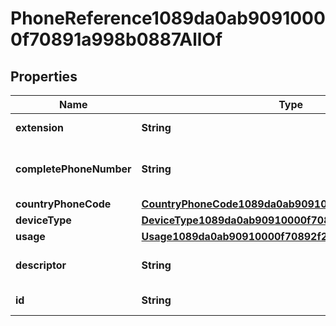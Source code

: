 

# PhoneReference1089da0ab90910000f70891a998b0887AllOf


## Properties

| Name | Type | Description | Notes |
|------------ | ------------- | ------------- | -------------|
|**extension** | **String** | The phone extension. |  [optional] |
|**completePhoneNumber** | **String** | The complete phone number. |  [optional] |
|**countryPhoneCode** | [**CountryPhoneCode1089da0ab90910000f7089365467088c**](CountryPhoneCode1089da0ab90910000f7089365467088c.md) |  |  [optional] |
|**deviceType** | [**DeviceType1089da0ab90910000f7089256c7b0888**](DeviceType1089da0ab90910000f7089256c7b0888.md) |  |  [optional] |
|**usage** | [**Usage1089da0ab90910000f70892f2de3088a**](Usage1089da0ab90910000f70892f2de3088a.md) |  |  [optional] |
|**descriptor** | **String** | A preview of the instance |  [optional] |
|**id** | **String** | Id of the instance |  [optional] |



